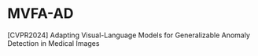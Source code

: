 # MVFA-AD
[CVPR2024] Adapting Visual-Language Models for Generalizable Anomaly Detection in Medical Images
